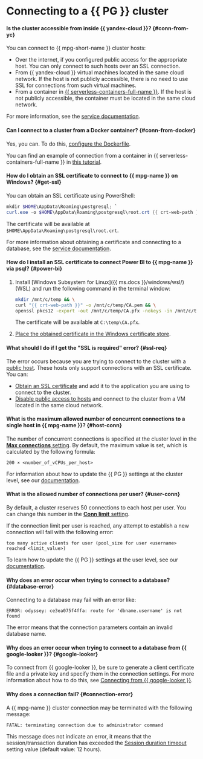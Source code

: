 # Connecting to a {{ PG }} cluster

#### Is the cluster accessible from inside {{ yandex-cloud }}? {#conn-from-yc}

You can connect to {{ mpg-short-name }} cluster hosts:
* Over the internet, if you configured public access for the appropriate host. You can only connect to such hosts over an SSL connection.
* From {{ yandex-cloud }} virtual machines located in the same cloud network. If the host is not publicly accessible, there is no need to use SSL for connections from such virtual machines.
* From a container in [{{ serverless-containers-full-name }}](../../serverless-containers/concepts/index.md). If the host is not publicly accessible, the container must be located in the same cloud network.

For more information, see the [service documentation](../../managed-postgresql/operations/connect.md).

#### Can I connect to a cluster from a Docker container? {#conn-from-docker}

Yes, you can. To do this, [configure the Dockerfile](../../managed-postgresql/operations/connect.md#connection-docker).

You can find an example of connection from a container in {{ serverless-containers-full-name }} in [this tutorial](../../serverless-containers/tutorials/pg-connect.md).

#### How do I obtain an SSL certificate to connect to {{ mpg-name }} on Windows? {#get-ssl}

You can obtain an SSL certificate using PowerShell:

```powershell
mkdir $HOME\AppData\Roaming\postgresql; `
curl.exe -o $HOME\AppData\Roaming\postgresql\root.crt {{ crt-web-path }}
```

The certificate will be available at `$HOME\AppData\Roaming\postgresql\root.crt`.

For more information about obtaining a certificate and connecting to a database, see the [service documentation](../../managed-postgresql/operations/connect.md).

#### How do I install an SSL certificate to connect Power BI to {{ mpg-name }} via psql? {#power-bi}

1. Install [Windows Subsystem for Linux]({{ ms.docs }}/windows/wsl/) (WSL) and run the following command in the terminal window:

   ```bash
   mkdir /mnt/c/temp && \
   curl "{{ crt-web-path }}" -o /mnt/c/temp/CA.pem && \
   openssl pkcs12 -export -out /mnt/c/temp/CA.pfx -nokeys -in /mnt/c/temp/CA.pem
   ```

   The certificate will be available at `C:\temp\CA.pfx`.

1. [Place the obtained certificate in the Windows certificate store](https://docs.microsoft.com/en-us/skype-sdk/sdn/articles/installing-the-trusted-root-certificate).

#### What should I do if I get the "SSL is required" error? {#ssl-req}

The error occurs because you are trying to connect to the cluster with a [public host](../../managed-postgresql/concepts/network.md#public-access-to-a-host). These hosts only support connections with an SSL certificate. You can:

* [Obtain an SSL certificate](../../managed-postgresql/operations/connect.md#get-ssl-cert) and add it to the application you are using to connect to the cluster.
* [Disable public access to hosts](../../managed-postgresql/operations/hosts.md#update) and connect to the cluster from a VM located in the same cloud network.

#### What is the maximum allowed number of concurrent connections to a single host in {{ mpg-name }}? {#host-conn}

The number of concurrent connections is specified at the cluster level in the [**Max connections** setting](../../managed-postgresql/concepts/settings-list.md#setting-max-connections). By default, the maximum value is set, which is calculated by the following formula:

```text
200 × <number_of_vCPUs_per_host>
```

For information about how to update the {{ PG }} settings at the cluster level, see our [documentation](../../managed-postgresql/operations/update.md#change-postgresql-config).

#### What is the allowed number of connections per user? {#user-conn}

By default, a cluster reserves 50 connections to each host per user. You can change this number in the [**Conn limit** setting](../../managed-postgresql/concepts/settings-list.md#setting-conn-limit).

If the connection limit per user is reached, any attempt to establish a new connection will fail with the following error:

```text
too many active clients for user (pool_size for user <username> reached <limit_value>)
```

To learn how to update the {{ PG }} settings at the user level, see our [documentation](../../managed-postgresql/operations/cluster-users.md#update-settings).

#### Why does an error occur when trying to connect to a database? {#database-error}

Connecting to a database may fail with an error like:

```text
ERROR: odyssey: ce3ea075f4ffa: route for 'dbname.username' is not found
```

The error means that the connection parameters contain an invalid database name.

#### Why does an error occur when trying to connect to a database from {{ google-looker }}? {#google-looker}

To connect from {{ google-looker }}, be sure to generate a client certificate file and a private key and specify them in the connection settings. For more information about how to do this, see [Connecting from {{ google-looker }}](../../managed-postgresql/operations/connect.md#connection-google-looker).

#### Why does a connection fail? {#connection-error}

A {{ mpg-name }} cluster connection may be terminated with the following message:

```text
FATAL: terminating connection due to administrator command
```

This message does not indicate an error, it means that the session/transaction duration has exceeded the [Session duration timeout](../../managed-postgresql/concepts/settings-list.md#setting-session-duration-timeout) setting value (default value: 12 hours).
